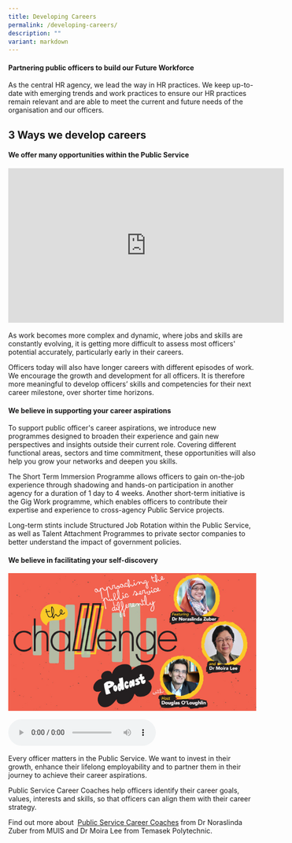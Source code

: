 ```yaml
---
title: Developing Careers
permalink: /developing-careers/
description: ""
variant: markdown
---
```

#### Partnering public officers to build our Future Workforce

As the central HR agency, we lead the way in HR practices. We keep up-to-date with emerging trends and work practices to ensure our HR practices remain relevant and are able to meet the current and future needs of the organisation and our officers.

## 3 Ways we develop careers

#### We offer many opportunities within the Public Service

<iframe allow="autoplay; clipboard-write; encrypted-media; picture-in-picture; web-share" allowfullscreen="true" frameborder="0" scrolling="no" style="border:none;overflow:hidden" height="314" width="560" src="https://www.facebook.com/plugins/video.php?height=314&amp;href=https%3A%2F%2Fwww.facebook.com%2FPSDSingapore%2Fvideos%2F774943620039367%2F&amp;show_text=false&amp;width=560&amp;t=0"></iframe>

As work becomes more complex and dynamic, where jobs and skills are constantly evolving, it is getting more difficult to assess most officers' potential accurately, particularly early in their careers.  
  
Officers today will also have longer careers with different episodes of work. We encourage the growth and development for all officers. It is therefore more meaningful to develop officers’ skills and competencies for their next career milestone, over shorter time horizons.

#### We believe in supporting your career aspirations

To support public officer's career aspirations, we introduce new programmes designed to broaden their experience and gain new perspectives and insights outside their current role. Covering different functional areas, sectors and time commitment, these opportunities will also help you grow your networks and deepen you skills.  
  
The Short Term Immersion Programme allows officers to gain on-the-job experience through shadowing and hands-on participation in another agency for a duration of 1 day to 4 weeks. Another short-term initiative is the Gig Work programme, which enables officers to contribute their expertise and experience to cross-agency Public Service projects.

Long-term stints include Structured Job Rotation within the Public Service, as well as Talent Attachment Programmes to private sector companies to better understand the impact of government policies.

#### We believe in facilitating your self-discovery

![](/images/challenge-podcast-01-drnora_drmoira.jpeg)

<audio src="https://psdchallenge.psd.gov.sg/videos/default-source/challenge-podcast/challenge-podcast-career-coaches.mp4" controls=""></audio>

Every officer matters in the Public Service. We want to invest in their growth, enhance their lifelong employability and to partner them in their journey to achieve their career aspirations.  
  
Public Service Career Coaches help officers identify their career goals, values, interests and skills, so that officers can align them with their career strategy.  
  
Find out more about&nbsp;&nbsp;[Public Service Career Coaches](https://www.psd.gov.sg/challenge/podcast/season-1/dr-noraslinda-zuber-and-dr-moira-lee-on-charting-career-paths)&nbsp;from Dr Noraslinda Zuber from MUIS and Dr Moira Lee from Temasek Polytechnic.